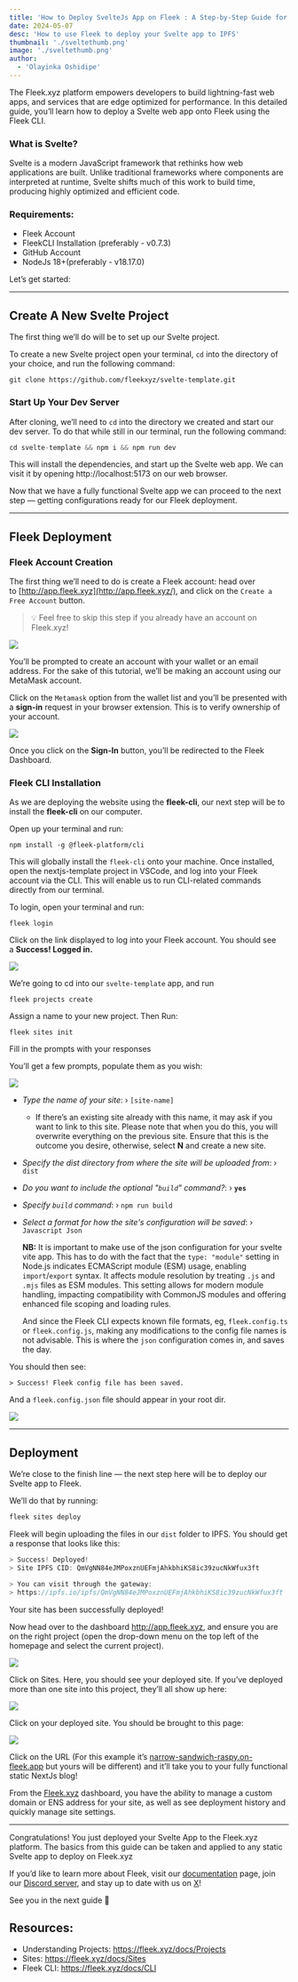 ```yaml
---
title: 'How to Deploy SvelteJs App on Fleek : A Step-by-Step Guide for Developers'
date: 2024-05-07
desc: 'How to use Fleek to deploy your Svelte app to IPFS'
thumbnail: './sveltethumb.png'
image: './sveltethumb.png'
author: 
  - 'Olayinka Oshidipe'
---
```


The Fleek.xyz platform empowers developers to build lightning-fast web apps, and services that are edge optimized for performance. In this detailed guide, you’ll learn how to deploy a Svelte web app onto Fleek using the Fleek CLI.

### What is Svelte?

Svelte is a modern JavaScript framework that rethinks how web applications are built. Unlike traditional frameworks where components are interpreted at runtime, Svelte shifts much of this work to build time, producing highly optimized and efficient code. 

### Requirements:

- Fleek Account
- FleekCLI Installation (preferably - v0.7.3)
- GitHub Account
- NodeJs 18+(preferably - v18.17.0)

Let’s get started:

---

## Create A New Svelte Project

The first thing we’ll do will be to set up our Svelte project. 

To create a new Svelte project open your terminal, `cd` into the directory of your choice, and run the following command:

```tsx
git clone https://github.com/fleekxyz/svelte-template.git
```

### Start Up Your Dev Server

After cloning, we’ll need to `cd` into the directory we created and start our dev server. To do that while still in our terminal, run the following command:

```jsx
cd svelte-template && npm i && npm run dev
```

This will install the dependencies, and start up the Svelte web app. We can visit it by opening http://localhost:5173 on our web browser.

Now that we have a fully functional Svelte app we can proceed to the next step — getting configurations ready for our Fleek deployment.

---

## Fleek Deployment

### Fleek Account Creation

The first thing we’ll need to do is create a Fleek account: head over to [http://app.fleek.xyz](http://app.fleek.xyz/), and click on the `Create a Free Account` button.

> 💡 Feel free to skip this step if you already have an account on Fleek.xyz!

![](./ghnextjs1.png)

You’ll be prompted to create an account with your wallet or an email address. For the sake of this tutorial, we’ll be making an account using our MetaMask account.

Click on the `Metamask` option from the wallet list and you’ll be presented with a **sign-in** request in your browser extension. This is to verify ownership of your account.

![](./ghnextjs2.png)

Once you click on the **Sign-In** button, you’ll be redirected to the Fleek Dashboard.

### Fleek CLI Installation

As we are deploying the website using the **fleek-cli**, our next step will be to install the **fleek-cli** on our computer.

Open up your terminal and run:

```
npm install -g @fleek-platform/cli
```

This will globally install the `fleek-cli` onto your machine. Once installed, open the nextjs-template project in VSCode, and log into your Fleek account via the CLI. This will enable us to run CLI-related commands directly from our terminal.

To login, open your terminal and run:

```
fleek login
```

Click on the link displayed to log into your Fleek account. You should see a **Success! Logged in.**

![](./svelte3.png)

We’re going to cd into our `svelte-template` app, and run

```tsx
fleek projects create
```

Assign a name to your new project. Then Run:

```tsx
fleek sites init
```

Fill in the prompts with your responses

You’ll get a few prompts, populate them as you wish:

![](./svelte4.png)

- *Type the name of your site*: › `[site-name]`
    - If there’s an existing site already with this name, it may ask if you want to link to this site. Please note that when you do this, you will overwrite everything on the previous site. Ensure that this is the outcome you desire, otherwise, select **N** and create a new site.
- *Specify the dist directory from where the site will be uploaded from*: › `dist`
- *Do you want to include the optional "`build`" command?*: › **`yes`**
- *Specify `build` command*: › `npm run build`
- *Select a format for how the site's configuration will be saved*: › `Javascript Json`
    
    **NB:** It is important to make use of the json configuration for your svelte vite app. This has to do with the fact that the `type: "module"` setting in Node.js indicates ECMAScript module (ESM) usage, enabling `import`/`export` syntax. It affects module resolution by treating `.js` and `.mjs` files as ESM modules. This setting allows for modern module handling, impacting compatibility with CommonJS modules and offering enhanced file scoping and loading rules.
    
    And since the Fleek CLI expects known file formats, eg, `fleek.config.ts` or `fleek.config.js`, making any modifications to the config file names is not advisable. This is where the `json` configuration comes in, and saves the day. 
    

You should then see: 

`> Success! Fleek config file has been saved.`

And a `fleek.config.json` file should appear in your root dir.

![](./svelte5.png)

---

## Deployment

We’re close to the finish line — the next step here will be to deploy our Svelte app to Fleek. 

We’ll do that by running:

```jsx
fleek sites deploy
```

Fleek will begin uploading the files in our `dist` folder to IPFS. You should get a response that looks like this:

```jsx
> Success! Deployed!
> Site IPFS CID: QmVgNN84eJMPoxznUEFmjAhkbhiKS8ic39zucNkWfux3ft

> You can visit through the gateway:
> https://ipfs.io/ipfs/QmVgNN84eJMPoxznUEFmjAhkbhiKS8ic39zucNkWfux3ft
```

Your site has been successfully deployed! 

Now head over to the dashboard http://app.fleek.xyz, and ensure you are on the right project (open the drop-down menu on the top left of the homepage and select the current project).

![](./svelte6.png)

Click on Sites. Here, you should see your deployed site. If you’ve deployed more than one site into this project, they’ll all show up here:

![](./svelte7.png)

Click on your deployed site. You should be brought to this page:

![](./svelte8.png)

Click on the URL (For this example it’s [narrow-sandwich-raspy.on-fleek.app](http://narrow-sandwich-raspy.on-fleek.app) but yours will be different) and it’ll take you to your fully functional static NextJs blog!

From the [Fleek.xyz](http://fleek.xyz/) dashboard, you have the ability to manage a custom domain or ENS address for your site, as well as see deployment history and quickly manage site settings.

---

Congratulations! You just deployed your Svelte App to the Fleek.xyz platform. The basics from this guide can be taken and applied to any static Svelte app to deploy on Fleek.xyz

If you’d like to learn more about Fleek, visit our [documentation](https://docs.fleek.xyz/docs) page, join our [Discord server](https://discord.gg/fleek), and stay up to date with us on [X](https://twitter.com/fleek/)!

See you in the next guide 🤙

## Resources:

- Understanding Projects: https://fleek.xyz/docs/Projects
- Sites: https://fleek.xyz/docs/Sites
- Fleek CLI: https://fleek.xyz/docs/CLI
